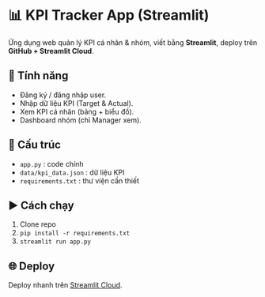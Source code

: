 # 📊 KPI Tracker App (Streamlit)

Ứng dụng web quản lý KPI cá nhân & nhóm, viết bằng **Streamlit**, deploy trên **GitHub + Streamlit Cloud**.

## 🚀 Tính năng
- Đăng ký / đăng nhập user.
- Nhập dữ liệu KPI (Target & Actual).
- Xem KPI cá nhân (bảng + biểu đồ).
- Dashboard nhóm (chỉ Manager xem).

## 📂 Cấu trúc
- `app.py` : code chính
- `data/kpi_data.json` : dữ liệu KPI
- `requirements.txt` : thư viện cần thiết

## ▶️ Cách chạy
1. Clone repo
2. `pip install -r requirements.txt`
3. `streamlit run app.py`

## 🌐 Deploy
Deploy nhanh trên [Streamlit Cloud](https://streamlit.io/cloud).
